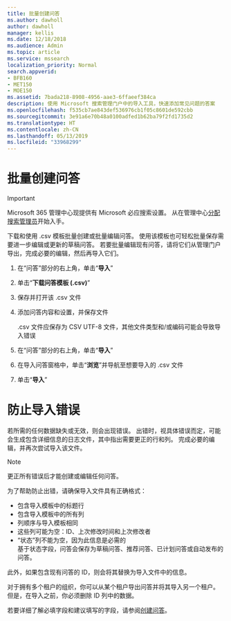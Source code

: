 ```yaml
---
title: 批量创建问答
ms.author: dawholl
author: dawholl
manager: kellis
ms.date: 12/18/2018
ms.audience: Admin
ms.topic: article
ms.service: mssearch
localization_priority: Normal
search.appverid:
- BFB160
- MET150
- MOE150
ms.assetid: 7bada218-8908-4956-aae3-6ffaeef384ca
description: 使用 Microsoft 搜索管理门户中的导入工具，快速添加常见问题的答案
ms.openlocfilehash: f535cb7ae843def536976cb1f05c8601de592cbb
ms.sourcegitcommit: 3e91a6e70b48a0100adfed1b62ba79f2fd1735d2
ms.translationtype: HT
ms.contentlocale: zh-CN
ms.lasthandoff: 05/13/2019
ms.locfileid: "33968299"
---
```

# <a name="bulk-create-qas"></a>批量创建问答

> [!IMPORTANT]
> Microsoft 365 管理中心现提供有 Microsoft 必应搜索设置。 从在管理中心[分配搜索管理员](https://docs.microsoft.com/zh-CN/microsoftsearch/setup-microsoft-search#step-2-assign-search-admin-and-search-editor)开始入手。
    
下载和使用 .csv 模板批量创建或批量编辑问答。 使用该模板也可轻松批量保存需要进一步编辑或更新的草稿问答。 若要批量编辑现有问答，请将它们从管理门户导出，完成必要的编辑，然后再导入它们。
  
1. 在“问答”部分的右上角，单击“**导入**”
    
2. 单击“**下载问答模板 (.csv)**”
    
3. 保存并打开该 .csv 文件
    
4. 添加问答内容和设置，并保存文件

    .csv 文件应保存为 CSV UTF-8 文件，其他文件类型和/或编码可能会导致导入错误
    
5. 在“问答”部分的右上角，单击“**导入**”
    
6. 在导入问答窗格中，单击“**浏览**”并导航至想要导入的 .csv 文件 
    
7. 单击“**导入**”

# <a name="prevent-import-errors"></a>防止导入错误      
若所需的任何数据缺失或无效，则会出现错误。 出错时，视具体错误而定，可能会生成包含详细信息的日志文件，其中指出需要更正的行和列。 完成必要的编辑，并再次尝试导入该文件。

> [!NOTE]
> 更正所有错误后才能创建或编辑任何问答。 

为了帮助防止出错，请确保导入文件具有正确格式：
- 包含导入模板中的标题行
- 包含导入模板中的所有列
- 列顺序与导入模板相同
- 这些列可能为空：ID、上次修改时间和上次修改者
- “状态”列不能为空，因为此信息是必需的  
基于状态字段，问答会保存为草稿问答、推荐问答、已计划问答或自动发布的问答。

此外，如果包含现有问答的 ID，则会将其替换为导入文件中的信息。

对于拥有多个租户的组织，你可以从某个租户导出问答并将其导入另一个租户。 但是，在导入之前，你必须删除 ID 列中的数据。

若要详细了解必填字段和建议填写的字段，请参阅[创建问答](create-qas.md)。

  

